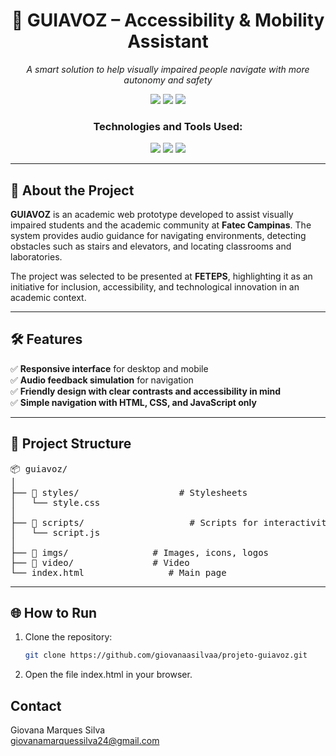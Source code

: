 <h1 align="center">📱 GUIAVOZ – Accessibility & Mobility Assistant</h1>

<p align="center"><em>A smart solution to help visually impaired people navigate with more autonomy and safety</em></p>

<p align="center">
  <img src="https://img.shields.io/badge/last%20commit-september-blue?style=flat-square" />
  <img src="https://img.shields.io/badge/javascript-100%25-F7DF1E?style=flat-square&logo=javascript&logoColor=black" />
  <img src="https://img.shields.io/badge/technologies-3-green?style=flat-square" />
</p>

<h3 align="center">Technologies and Tools Used:</h3>

<p align="center">
  <img src="https://img.shields.io/badge/HTML5-E34F26?style=for-the-badge&logo=html5&logoColor=white" />
  <img src="https://img.shields.io/badge/CSS3-1572B6?style=for-the-badge&logo=css3&logoColor=white" />
  <img src="https://img.shields.io/badge/JavaScript-F7DF1E?style=for-the-badge&logo=javascript&logoColor=black" />
</p>

---

## 📖 About the Project

**GUIAVOZ** is an academic web prototype developed to assist visually impaired students and the academic community at **Fatec Campinas**. 
The system provides audio guidance for navigating environments, detecting obstacles such as stairs and elevators, and locating classrooms and laboratories.

The project was selected to be presented at **FETEPS**, highlighting it as an initiative for inclusion, accessibility, and technological innovation in an academic context.

---

## 🛠️ Features

✅ **Responsive interface** for desktop and mobile  
✅ **Audio feedback simulation** for navigation  
✅ **Friendly design with clear contrasts and accessibility in mind**  
✅ **Simple navigation with HTML, CSS, and JavaScript only**  

---

## 📂 Project Structure
<pre>📦 guiavoz/
│
├── 📁 styles/                   # Stylesheets
│   └── style.css
│
├── 📁 scripts/                    # Scripts for interactivity
│   └── script.js
│
├── 📁 imgs/                # Images, icons, logos
├── 📁 video/               # Video
└── index.html                # Main page
</pre>

---

## 🌐 How to Run

1. Clone the repository:  
   ```bash
   git clone https://github.com/giovanaasilvaa/projeto-guiavoz.git

2. Open the file index.html in your browser.


## Contact ##
Giovana Marques Silva <br>
giovanamarquessilva24@gmail.com
